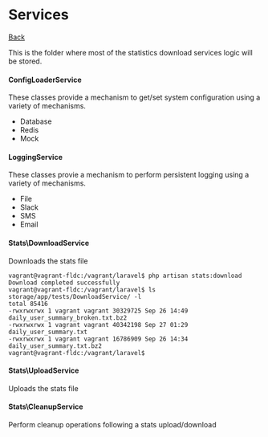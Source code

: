 # Services

[Back](../README.MD)

This is the folder where most of the statistics download services logic will be
stored.

#### ConfigLoaderService

These classes provide a mechanism to get/set system configuration using a variety
of mechanisms.

* Database
* Redis
* Mock

#### LoggingService

These classes provie a mechanism to perform persistent logging using a variety of
mechanisms.

* File
* Slack
* SMS
* Email

#### Stats\DownloadService

Downloads the stats file

```
vagrant@vagrant-fldc:/vagrant/laravel$ php artisan stats:download
Download completed successfully
vagrant@vagrant-fldc:/vagrant/laravel$ ls storage/app/tests/DownloadService/ -l
total 85416
-rwxrwxrwx 1 vagrant vagrant 30329725 Sep 26 14:49 daily_user_summary_broken.txt.bz2
-rwxrwxrwx 1 vagrant vagrant 40342198 Sep 27 01:29 daily_user_summary.txt
-rwxrwxrwx 1 vagrant vagrant 16786909 Sep 26 14:34 daily_user_summary.txt.bz2
vagrant@vagrant-fldc:/vagrant/laravel$ 
```

#### Stats\UploadService

Uploads the stats file

#### Stats\CleanupService

Perform cleanup operations following a stats upload/download
